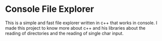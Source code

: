 # Console File Explorer
This is a simple and fast file explorer written in c++ that works in console. I made this project to know more about c++ and his libraries about the reading of directories and the reading of single char input.